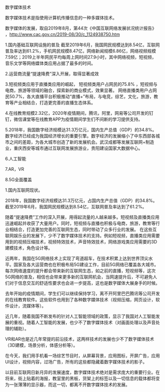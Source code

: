 数字媒体技术

数字媒体技术是指使用计算机传播信息的一种多媒体技术。

数字媒体的发展，取自2019年8月，第44次《中国互联网络发展状况统计报告》 ，http://www.cac.gov.cn/2019-08/30/c_1124938750.htm

1.国内基础互联网设施的普及
截至2019年6月，我国网民规模达到8.54亿，互联网普及率达到61.2%，手机网民规模8.47亿，网络新闻规模6.86亿，网络视频规模7.59亿；2019上半年网民平均每周上网时间27.9小时，其中网络视频，短视频，音乐文学等网络媒体类应用占据了最多的时间。

2.运营商流量“提速降费”深入开展，取得显著成效

3.短视频类应用于直播类应用的崛起，
短视频类用户占网民的75.8% ，短视频与电商，旅游等领域的融合，探索新的商业模式，效果显著。
网络直播类用户占网民50.7%，各大直播平台积极推动“直播+”布局，与电竞，综艺，文化，旅游，教育等产业相结合，打造更完善的直播生态体系。

4.在线教育规模2.32亿，2020年疫情期间，腾讯，阿里，网易等公司开发的钉钉，微信课堂等在线教育APP为疫情期间学生们不间断的学习提供支持。

5.2018年，我国数字经济规模达31.3万亿元，国内生产总值（GDP）的34.8%。数字经济已经成为我国经济增长的重要引擎。数字经济的发展缩小了中东西部各城市之间的差距，为各大城市创造了新的发展机会。武汉成都等发展互联网+制造业，重庆西安等城市通过互联网发展旅游业，贵阳建设国家大数据中心。


6.人工智能

7.AR，VR

8.5G全面覆盖


1.国内互联网现状。

2018年，我国数字经济规模达31.3万亿元，占国内生产总值（GDP）的34.8%。截至2019年6月，我国网民规模达到8.54亿，互联网普及率达到了61.2%。

随着“提速降费”工作的深入开展，用得起流量的人越来越多。短视频及直播类应用迅速崛起并收获了大量用户。同时，短视频与直播也积极与电商，旅游，教育等行业相结合，打造更加完善的互联网生态，同时带动了众多行业的发展。
在这些互联网娱乐业的发展下，少不了数字媒体技术的支持。例如短视频，直播类应用需要用到的视频压缩技术，视频特效技术，声音特效技术，网络游戏类应用需要的3D建模技术，角色设计等。

近两年，我国在5G网络技术上实现了弯道超车，在技术积累上达到世界顶尖水平。国家及各大运营商也在积极布局5G建设工作，目前5G网络已覆盖各大城市。每次网络速度的提升都会带来新的互联网生态，如之前的直播，短视频等，这次5G网络的普及，相信也会带来更多新的互联网机会，当网速提升后，不可避免人们对于信息交互的舒适性要求也会进一步提高，这也是数字媒体大展身手的时候。

去年开始的疫情期间，学生们可以继续保持学习，离不开阿里巴巴腾讯等公司开发的在线教育软件。这些软件也用到了各种数字媒体技术（视频压缩，网页设计，软件设计，流媒体等）。

近几年，随着我国不断发布的针对人工智能领域的政策，显示了我国对人工智能发展的重视。随着人工智能的发展，也少不了数字媒体技术（对画面处理以及声音处理的辅助）。

VR和AR也是近几年常提的前沿技术，这两样技术的发展也少不了数字媒体技术（3D建模，场景分析，体感分析等）。


在今天，我们用手机看一场综艺节目时，从屏幕背景，应用图标，开屏广告，应用UI设计，视频内容，过场广告，所有的这些都隐藏着数字媒体技术的影子。

以目前互联网日新月异的发展速度，数字媒体技术绝对是需求庞大的重要行业。在将来，街上贴着的海报，教室里的黑板，货架上的标签以及一切信息的载体都将变为一张薄薄的显示器，而这一切，都离不开数字媒体技术的发展。
